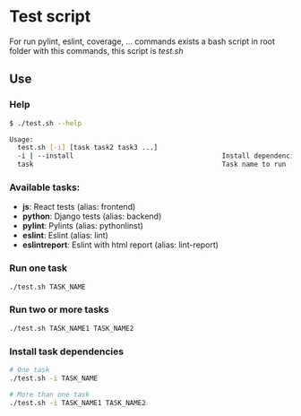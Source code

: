 # Test script
For run pylint, eslint, coverage, ... commands exists a bash script in root folder with this commands, this script is *test.sh*

## Use

### Help

```bash
$ ./test.sh --help

Usage:
  test.sh [-i] [task task2 task3 ...]
  -i | --install                                     Install dependencies for the task
  task                                               Task name to run [js (alias: frontend), python (alias: backend), pylint (alias: pythonlinst), eslintreport (alias: lint-report) or eslint (alias: lint)]
```

### Available tasks:

- **js**: React tests (alias: frontend)
- **python**: Django tests (alias: backend)
- **pylint**: Pylints (alias: pythonlinst)
- **eslint**: Eslint (alias: lint)
- **eslintreport**: Eslint with html report (alias: lint-report)

### Run one task
```bash
./test.sh TASK_NAME
```

### Run two or more tasks
```bash
./test.sh TASK_NAME1 TASK_NAME2
```

### Install task dependencies
```bash
# One task
./test.sh -i TASK_NAME

# More than one task
./test.sh -i TASK_NAME1 TASK_NAME2
```
